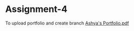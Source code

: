 # Assignment-4
To upload portfolio and create branch
[Ashya's Portfolio.pdf](https://github.com/Ashya7/Assignment-4/files/8358230/Ashya.s.Portfolio.pdf)
